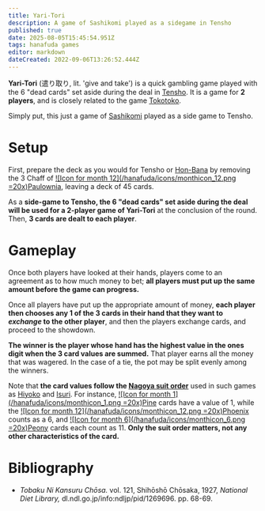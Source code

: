 ```yaml
---
title: Yari-Tori
description: A game of Sashikomi played as a sidegame in Tensho
published: true
date: 2025-08-05T15:45:54.951Z
tags: hanafuda games
editor: markdown
dateCreated: 2022-09-06T13:26:52.444Z
---
```


**Yari-Tori** (遣り取り, lit. 'give and take') is a quick gambling game played with the 6 "dead cards" set aside during the deal in [Tensho](/en/hanafuda/games/tensho). It is a game for **2 players**, and is closely related to the game [Tokotoko](/en/hanafuda/games/tokotoko).

Simply put, this just a game of [Sashikomi](/en/hanafuda/games/sashikomi) played as a side game to Tensho.

# Setup
First, prepare the deck as you would for Tensho or [Hon-Bana](/en/hanafuda/games/honbana) by removing the 3 Chaff of [![Icon for month 12](/hanafuda/icons/monthicon_12.png =20x)Paulownia](/en/hanafuda/suits/paulownia), leaving a deck of 45 cards. 

As a **side-game to Tensho, the 6 "dead cards" set aside during the deal will be used for a 2-player game of Yari-Tori** at the conclusion of the round. Then, **3 cards are dealt to each player**.
# Gameplay
Once both players have looked at their hands, players come to an agreement as to how much money to bet; **all players must put up the same amount before the game can progress.**

Once all players have put up the appropriate amount of money, **each player then chooses any 1 of the 3 cards in their hand that they want to *exchange* to the other player**, and then the players exchange cards, and proceed to the showdown.

**The winner is the player whose hand has the highest value in the ones digit when the 3 card values are summed.** That player earns all the money that was wagered. In the case of a tie, the pot may be split evenly among the winners.

Note that **the card values follow the [Nagoya suit order](/en/hanafuda/suits#arrangement-of-suits)** used in such games as [Hiyoko](/en/hanafuda/games/hiyoko) and [Isuri](/en/hanafuda/games/hiyoko#isuri-hiyoko-variant). For instance, [![Icon for month 1](/hanafuda/icons/monthicon_1.png =20x)Pine](/en/hanafuda/suits/pine) cards have a value of 1, while the [![Icon for month 12](/hanafuda/icons/monthicon_12.png =20x)Phoenix](/en/hanafuda/suits/paulownia) counts as a 6, and [![Icon for month 6](/hanafuda/icons/monthicon_6.png =20x)Peony](/en/hanafuda/suits/peony) cards each count as 11. **Only the suit order matters, not any other characteristics of the card.**

# Bibliography
- *Tobaku Ni Kansuru Chōsa.* vol. 121, Shihōshō Chōsaka, 1927, *National Diet Library,* dl.ndl.go.jp/info:ndljp/pid/1269696. pp. 68-69.